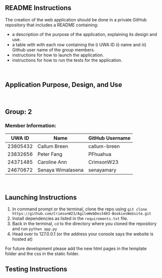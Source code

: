 ## README Instructions
The creation of the web application should be done in a private GitHub repository that includes a README containing:
- a description of the purpose of the application, explaining its design and use.
- a table with with each row containing the i) UWA ID ii) name and iii) Github user name of the group members.
- instructions for how to launch the application.
- instructions for how to run the tests for the application.
<br>

## Application Purpose, Design, and Use
<br>

## Group: 2
### Member Information:
| UWA ID  | Name             | GitHub Username |
|---------|------------------|-----------------|
|23805432 |Callum Breen      |callum-breen     |
|23832656 |Peter Fang        |PFhuahua         |
|24371485 |Caroline Ann      |CrimsonW23       |
|24670672 |Senaya Wimalasena |senayamary       |
<br>

## Launching Instructions
1. In command prompt or the terminal, clone the repo using `git clone https://github.com/CrimsonW23/AgileWebDev3403-BookiesWebsite.git`
2. Install dependencies as listed in the `requirements.txt` file.
3. Back in the terminal, `cd` to the directory where you cloned the repository and run `python app.py`
4. Head over to 127.0.0.1 (or the address your console says the website is hosted at)

For future development please add the new html pages in the template folder and the css in the static folder.
<br>

## Testing Instructions
<br>
